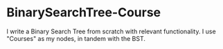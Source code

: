 # BinarySearchTree-Course

I write a Binary Search Tree from scratch with relevant functionality. I use "Courses" as my nodes, in tandem with the BST.
